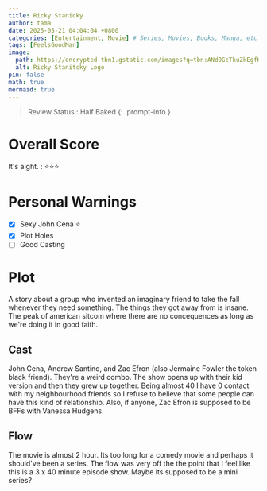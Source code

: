 ```yaml
---
title: Ricky Stanicky
author: tama
date: 2025-05-21 04:04:04 +0800
categories: [Entertainment, Movie] # Series, Movies, Books, Manga, etc
tags: [FeelsGoodMan]
image:
  path: https://encrypted-tbn1.gstatic.com/images?q=tbn:ANd9GcTkuZkEgfKr9Txshme1TUHWZflJHQXDoF8CnH2TaOycBhBuInDHDXWaAvfeD-b4N8xCQUWT
  alt: Ricky Stanitcky Logo
pin: false
math: true
mermaid: true
---
```


> Review Status : Half Baked 
{: .prompt-info } 
<!-- /-tip /-info /-warning -->

# Overall Score
It's aight.
: ⭐⭐⭐

# Personal Warnings
- [x] Sexy John Cena ⭐
- [x] Plot Holes
- [ ] Good Casting

# Plot
A story about a group who invented an imaginary friend to take the fall whenever they need something. The things they got away from is insane. The peak of american sitcom where there are no concequences as long as we're doing it in good faith. 

## Cast
John Cena, Andrew Santino, and Zac Efron (also Jermaine Fowler the token black friend). They're a weird combo. The show opens up with their kid version and then they grew up together. Being almost 40 I have 0 contact with my neighbourhood friends so I refuse to believe that some people can have this kind of relationship. Also, if anyone, Zac Efron is supposed to be BFFs with Vanessa Hudgens.

## Flow
The movie is almost 2 hour. Its too long for a comedy movie and perhaps it should've been a series. The flow was very off the the point that I feel like this is a 3 x 40 minute episode show. Maybe its supposed to be a mini series? 




<!-- [**Linksy**](https://github.com/cotes2020/jekyll-theme-chirpy/fork) -->


